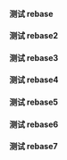 #### 测试 rebase
#### 测试 rebase2
#### 测试 rebase3
#### 测试 rebase4
#### 测试 rebase5
#### 测试 rebase6
#### 测试 rebase7